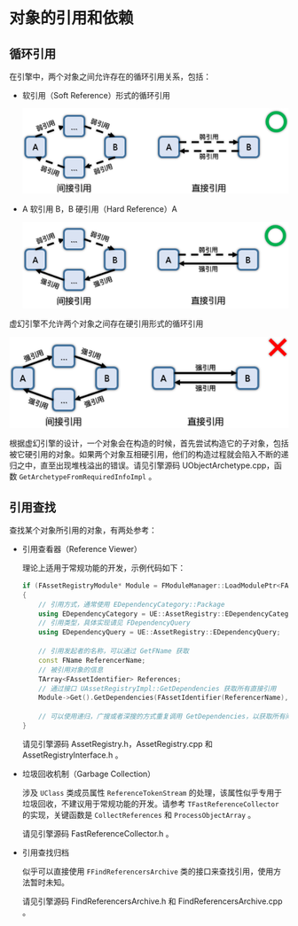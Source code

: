 # 对象的引用和依赖


## 循环引用

在引擎中，两个对象之间允许存在的循环引用关系，包括：

+ 软引用（Soft Reference）形式的循环引用

    ![](object_reference/soft&soft_reference_cycle.png)

+ A 软引用 B，B 硬引用（Hard Reference）A

    ![](object_reference/soft&hard_reference_cycle.png)

虚幻引擎不允许两个对象之间存在硬引用形式的循环引用

![](object_reference/hard&hard_reference_cycle.png)

根据虚幻引擎的设计，一个对象会在构造的时候，首先尝试构造它的子对象，包括被它硬引用的对象。如果两个对象互相硬引用，他们的构造过程就会陷入不断的递归之中，直至出现堆栈溢出的错误。请见引擎源码 UObjectArchetype\.cpp，函数 `GetArchetypeFromRequiredInfoImpl` 。


## 引用查找

查找某个对象所引用的对象，有两处参考：

+ 引用查看器（Reference Viewer）

    理论上适用于常规功能的开发，示例代码如下：

    ```c++
    if (FAssetRegistryModule* Module = FModuleManager::LoadModulePtr<FAssetRegistryModule>(TEXT("AssetRegistry")))
    {
        // 引用方式，通常使用 EDependencyCategory::Package
        using EDependencyCategory = UE::AssetRegistry::EDependencyCategory;
        // 引用类型，具体实现请见 FDependencyQuery
        using EDependencyQuery = UE::AssetRegistry::EDependencyQuery;

        // 引用发起者的名称，可以通过 GetFName 获取
        const FName ReferencerName;
        // 被引用对象的信息
        TArray<FAssetIdentifier> References;
        // 通过接口 UAssetRegistryImpl::GetDependencies 获取所有直接引用
        Module->Get().GetDependencies(FAssetIdentifier(ReferencerName), References, EDependencyCategory::Package, EDependencyQuery::SearchableNameMask);

        // 可以使用递归，广搜或者深搜的方式重复调用 GetDependencies，以获取所有间接引用
    }
    ```

    请见引擎源码 AssetRegistry\.h，AssetRegistry\.cpp 和 AssetRegistryInterface\.h 。

+ 垃圾回收机制（Garbage Collection）

    涉及 `UClass` 类成员属性 `ReferenceTokenStream` 的处理，该属性似乎专用于垃圾回收，不建议用于常规功能的开发。请参考 `TFastReferenceCollector` 的实现，关键函数是 `CollectReferences` 和 `ProcessObjectArray` 。

    请见引擎源码 FastReferenceCollector\.h 。

+ 引用查找归档

    似乎可以直接使用 `FFindReferencersArchive` 类的接口来查找引用，使用方法暂时未知。

    请见引擎源码 FindReferencersArchive\.h 和 FindReferencersArchive\.cpp 。
